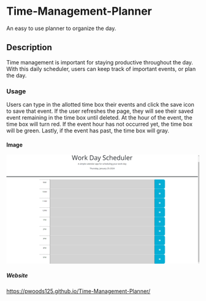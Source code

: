 # Time-Management-Planner
An easy to use planner to organize the day. 
## Description
Time management is important for staying productive throughout the day. With this daily scheduler, users can keep track of important events, or plan the day. 

### Usage
Users can type in the allotted time box their events and click the save icon to save that event. If the user refreshes the page, they will see their saved event remaining in the time box until deleted. At the hour of the event, the time box will turn red. If the event hour has not occurred yet, the time box will be green. Lastly, if the event has past, the time box will gray. 

#### Image
![Alt text](image.png)

##### Website
https://pwoods125.github.io/Time-Management-Planner/

